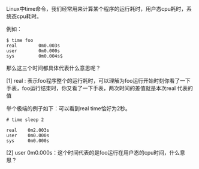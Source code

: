 
<!-- @import "[TOC]" {cmd="toc" depthFrom=1 depthTo=6 orderedList=false} -->

<!-- code_chunk_output -->



<!-- /code_chunk_output -->

Linux中time命令，我们经常用来计算某个程序的运行耗时，用户态cpu耗时，系统态cpu耗时。

例如：

```
$ time foo 
real        0m0.003s
user        0m0.000s
sys         0m0.004s$
```

那么这三个时间都具体代表什么意思呢？

\[1] real : 表示foo程序整个的运行耗时，可以理解为foo运行开始时刻你看了一下手表，foo运行结束时，你又看了一下手表，两次时间的差值就是本次real 代表的值

举个极端的例子如下：可以看到real time恰好为2秒。

```
# time sleep 2

real    0m2.003s
user    0m0.000s
sys     0m0.000s
```

\[2] user   0m0.000s：这个时间代表的是foo运行在用户态的cpu时间，什么意思？


